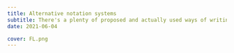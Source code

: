 ```yaml
---
title: Alternative notation systems
subtitle: There's a plenty of proposed and actually used ways of writing down and communicating music information
date: 2021-06-04

cover: FL.png
---
```

